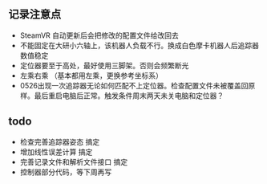 ## 记录注意点
- SteamVR 自动更新后会把修改的配置文件给改回去
- 不能固定在大研小六轴上，该机器人负载不行。换成白色摩卡机器人后追踪器数值稳定
- 定位器要至于高处，最好使用三脚架。否则会频繁断光
- 左乘右乘  （基本都用左乘，更换参考坐标系）
- 0526出现一次追踪器无论如何匹配不上定位器。检查配置文件未被覆盖回原样。最后重启电脑后正常。触发条件周末两天未关电脑和定位器？

## todo
- 检查完善追踪器姿态                搞定
- 增加线性误差计算                  搞定
- 完善记录文件和解析文件接口         搞定
- 控制器部分代码，等下周再写
